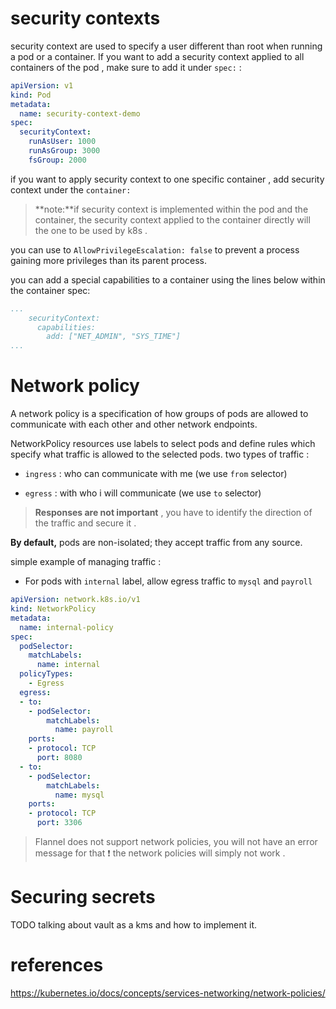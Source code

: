 
# security contexts

security context are used to specify a user different than root when running a pod or a container.
If you want to add a security context applied to all containers of the pod , make sure to add it under ``spec:`` :

````yaml
apiVersion: v1
kind: Pod
metadata:
  name: security-context-demo
spec:
  securityContext:
    runAsUser: 1000
    runAsGroup: 3000
    fsGroup: 2000
````

if you want to apply security context to one specific container , add security context under the ``container:``

>**note:**if security context is implemented within the pod and the container, the security context applied to the container directly will the one to be used by k8s .

you can use to ``AllowPrivilegeEscalation: false`` to prevent a process gaining more privileges than its parent process.

you can add a special capabilities to a container using the lines below within the container spec:

````yml
...
    securityContext:
      capabilities:
        add: ["NET_ADMIN", "SYS_TIME"]
...
````

# Network policy
A network policy is a specification of how groups of pods are allowed to communicate with each other and other network endpoints.

NetworkPolicy resources use labels to select pods and define rules which specify what traffic is allowed to the selected pods.
two types of traffic :

- ``ingress`` : who can communicate with me (we use ``from`` selector)

- ``egress`` : with who i will communicate (we use ``to`` selector)

> **Responses are not important** , you have to identify the direction of the traffic and secure it .

**By default,** pods are non-isolated; they accept traffic from any source.

simple example of managing traffic :

- For pods with `internal` label, allow egress traffic to `mysql` and  `payroll`

````yml
apiVersion: network.k8s.io/v1
kind: NetworkPolicy
metadata: 
  name: internal-policy
spec: 
  podSelector: 
    matchLabels:
      name: internal
  policyTypes:
    - Egress
  egress:
  - to:
    - podSelector:
        matchLabels:
          name: payroll
    ports:
    - protocol: TCP
      port: 8080
  - to:
    - podSelector:
        matchLabels:
          name: mysql
    ports:
    - protocol: TCP
      port: 3306
````
> Flannel does not support network policies, you will not have an error message for that ❗️ the network policies will simply not work .

# Securing secrets

TODO
talking about vault as a kms and how to implement it.

# references

https://kubernetes.io/docs/concepts/services-networking/network-policies/